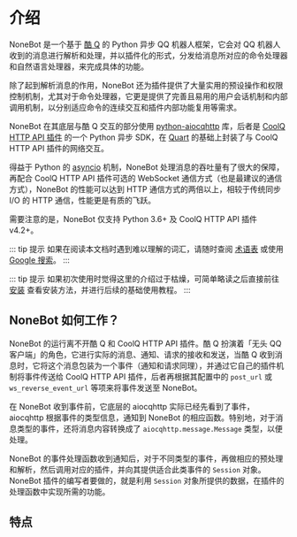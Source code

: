 # 介绍

NoneBot 是一个基于 [酷 Q](https://cqp.cc/) 的 Python 异步 QQ 机器人框架，它会对 QQ 机器人收到的消息进行解析和处理，并以插件化的形式，分发给消息所对应的命令处理器和自然语言处理器，来完成具体的功能。

除了起到解析消息的作用，NoneBot 还为插件提供了大量实用的预设操作和权限控制机制，尤其对于命令处理器，它更是提供了完善且易用的用户会话机制和内部调用机制，以分别适应命令的连续交互和插件内部功能复用等需求。

NoneBot 在其底层与酷 Q 交互的部分使用 [python-aiocqhttp](https://github.com/richardchien/python-aiocqhttp) 库，后者是 [CoolQ HTTP API 插件](https://github.com/richardchien/coolq-http-api) 的一个 Python 异步 SDK，在 [Quart](https://pgjones.gitlab.io/quart/) 的基础上封装了与 CoolQ HTTP API 插件的网络交互。

得益于 Python 的 [asyncio](https://docs.python.org/3/library/asyncio.html) 机制，NoneBot 处理消息的吞吐量有了很大的保障，再配合 CoolQ HTTP API 插件可选的 WebSocket 通信方式（也是最建议的通信方式），NoneBot 的性能可以达到 HTTP 通信方式的两倍以上，相较于传统同步 I/O 的 HTTP 通信，性能更是有质的飞跃。

需要注意的是，NoneBot 仅支持 Python 3.6+ 及 CoolQ HTTP API 插件 v4.2+。

::: tip 提示
如果在阅读本文档时遇到难以理解的词汇，请随时查阅 [术语表](/glossary.md) 或使用 [Google 搜索](https://www.google.com/ncr)。
:::

::: tip 提示
如果初次使用时觉得这里的介绍过于枯燥，可简单略读之后直接前往 [安装](/guide/installation.md) 查看安装方法，并进行后续的基础使用教程。
:::

## NoneBot 如何工作？

NoneBot 的运行离不开酷 Q 和 CoolQ HTTP API 插件。酷 Q 扮演着「无头 QQ 客户端」的角色，它进行实际的消息、通知、请求的接收和发送，当酷 Q 收到消息时，它将这个消息包装为一个事件（通知和请求同理），并通过它自己的插件机制将事件传送给 CoolQ HTTP API 插件，后者再根据其配置中的 `post_url` 或 `ws_reverse_event_url` 等项来将事件发送至 NoneBot。

在 NoneBot 收到事件前，它底层的 aiocqhttp 实际已经先看到了事件，aiocqhttp 根据事件的类型信息，通知到 NoneBot 的相应函数。特别地，对于消息类型的事件，还将消息内容转换成了 `aiocqhttp.message.Message` 类型，以便处理。

NoneBot 的事件处理函数收到通知后，对于不同类型的事件，再做相应的预处理和解析，然后调用对应的插件，并向其提供适合此类事件的 `Session` 对象。NoneBot 插件的编写者要做的，就是利用 `Session` 对象所提供的数据，在插件的处理函数中实现所需的功能。

## 特点
